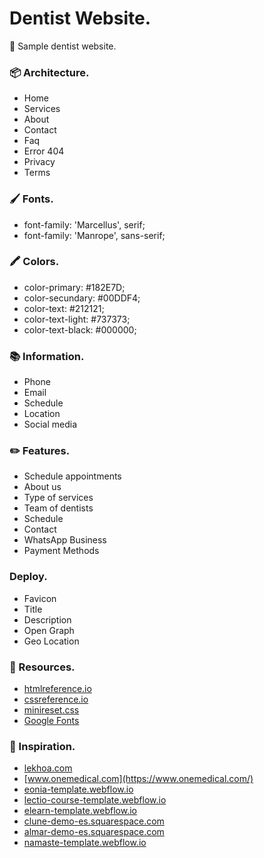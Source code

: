 # Dentist Website.
🦷 Sample dentist website.

### 📦 Architecture.
- Home
- Services
- About
- Contact
- Faq
- Error 404
- Privacy
- Terms

### 🖌 Fonts.
- font-family: 'Marcellus', serif;
- font-family: 'Manrope', sans-serif;

### 🖍 Colors.
- color-primary:		#182E7D;
- color-secundary:	#00DDF4;
- color-text:			#212121;
- color-text-light:	#737373;
- color-text-black:	#000000;

### 📚 Information.
- Phone
- Email
- Schedule
- Location
- Social media

### ✏️ Features.
- Schedule appointments
- About us
- Type of services
- Team of dentists
- Schedule
- Contact
- WhatsApp Business
- Payment Methods

### Deploy.
- Favicon
- Title
- Description
- Open Graph
- Geo Location

### 📎 Resources.
- [htmlreference.io](https://htmlreference.io/)
- [cssreference.io](https://cssreference.io/)
- [minireset.css](https://github.com/jgthms/minireset.css)
- [Google Fonts](https://fonts.google.com/)

### 📌 Inspiration.
- [lekhoa.com](https://lekhoa.com/)
- [www.onemedical.com](https://www.onemedical.com/)
- [eonia-template.webflow.io](https://eonia-template.webflow.io/)
- [lectio-course-template.webflow.io](https://lectio-course-template.webflow.io/)
- [elearn-template.webflow.io](https://elearn-template.webflow.io/)
- [clune-demo-es.squarespace.com](https://clune-demo-es.squarespace.com/)
- [almar-demo-es.squarespace.com](https://almar-demo-es.squarespace.com/)
- [namaste-template.webflow.io](https://namaste-template.webflow.io/)
